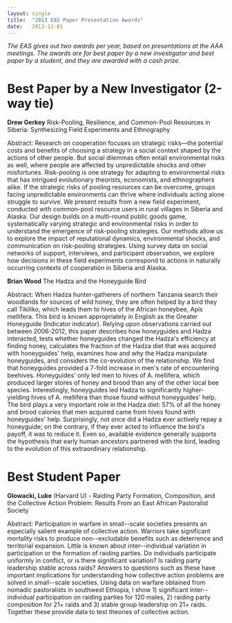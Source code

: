 ```yaml
---
layout: single
title:  "2013 EAS Paper Presentation Awards"
date:   2013-12-01
---
```


*The EAS gives out two awards per year, based on presentations at the AAA meetings. The awards are for best paper by a new investigator and best paper by a student, and they are awarded with a cash prize.*

# Best Paper by a New Investigator (2-way tie)

**Drew Gerkey** Risk-Pooling, Resilience, and Common-Pool Resources in Siberia: Synthesizing Field Experiments and Ethnography

Abstract: Research on cooperation focuses on strategic risks—the potential costs and benefits of choosing a strategy in a social context shaped by the actions of other people. But social dilemmas often entail environmental risks as well, where people are affected by unpredictable shocks and other misfortunes. Risk-pooling is one strategy for adapting to environmental risks that has intrigued evolutionary theorists, economists, and ethnographers alike. If the strategic risks of pooling resources can be overcome, groups facing unpredictable environments can thrive where individuals acting alone struggle to survive. We present results from a new field experiment, conducted with common-pool resource users in rural villages in Siberia and Alaska. Our design builds on a multi-round public goods game, systematically varying strategic and environmental risks in order to understand the emergence of risk-pooling strategies. Our methods allow us to explore the impact of reputational dynamics, environmental shocks, and communication on risk-pooling strategies. Using survey data on social networks of support, interviews, and participant observation, we explore how decisions in these field experiments correspond to actions in naturally occurring contexts of cooperation in Siberia and Alaska.

**Brian Wood** The Hadza and the Honeyguide Bird

Abstract: When Hadza hunter-gatherers of northern Tanzania search their woodlands for sources of wild honey, they are often helped by a bird they call Tikiliko, which leads them to hives of the African honeybee, Apis mellifera. This bird is known appropriately in English as the Greater Honeyguide (Indicator indicator). Relying upon observations carried out between 2006-2012, this paper describes how honeyguides and Hadza interacted, tests whether honeyguides changed the Hadza's efficiency at finding honey, calculates the fraction of the Hadza diet that was acquired with honeyguides' help, examines how and why the Hadza manipulate honeyguides, and considers the co-evolution of the relationship. We find that honeyguides provided a 7-fold increase in men's rate of encountering beehives. Honeyguides' only led men to hives of A. mellifera, which produced larger stores of honey and brood than any of the other local bee species. Interestingly, honeyguides led Hadza to significantly higher-yielding hives of A. mellifera than those found without honeyguides' help. The bird plays a very important role in the Hadza diet: 57% of all the honey and brood calories that men acquired came from hives found with honeyguides' help. Surprisingly, not once did a Hadza ever actively repay a honeyguide; on the contrary, if they ever acted to influence the bird's payoff, it was to reduce it. Even so, available evidence generally supports the hypothesis that early human ancestors partnered with the bird, leading to the evolution of this extraordinary relationship.

# Best Student Paper

**Glowacki, Luke** (Harvard U) - Raiding Party Formation, Composition, and the Collective Action Problem: Results From an East African Pastoralist Society

Abstract: Participation in warfare in small-­-scale societies presents an especially salient example of collective action. Warriors take significant mortality risks to produce non-­-excludable benefits such as deterrence and territorial expansion. Little is known about inter-­-individual variation in participation or the formation of raiding parties. Do individuals participate uniformly in conflict, or is there significant variation? Is raiding party leadership stable across raids? Answers to questions such as these have important implications for understanding how collective action problems are solved in small-­-scale societies. Using data on warfare obtained from nomadic pastoralists in southwest Ethiopia, I show 1) significant inter-­-individual participation on raiding parties for 120 males, 2) raiding party composition for 21+ raids and 3) stable group leadership on 21+ raids. Together these provide data to test theories of collective action. 
